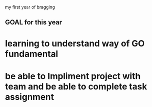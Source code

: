 my first year of bragging
## GOAL for this year ##

# learning to understand way of GO fundamental
# be able to Impliment project with team and be able to complete task assignment
